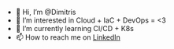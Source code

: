 - 👋 Hi, I’m @Dimitris
- 👀 I’m interested in Cloud + IaC + DevOps = <3
- 🌱 I’m currently learning CI/CD + K8s
- 📫 How to reach me on [LinkedIn](https://www.linkedin.com/in/dimitris-vettas/)

<!---
DimitrisVett/DimitrisVett is a ✨ special ✨ repository because its `README.md` (this file) appears on your GitHub profile.
You can click the Preview link to take a look at your changes.
--->
